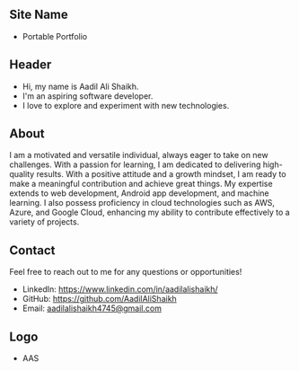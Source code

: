 ## Site Name
- Portable Portfolio

## Header
- Hi, my name is Aadil Ali Shaikh. 
- I'm an aspiring software developer.
- I love to explore and experiment with new technologies.


## About
I am a motivated and versatile individual, always eager to take on new challenges. With a passion for learning, I am dedicated to delivering high-quality results. With a positive attitude and a growth mindset, I am ready to make a meaningful contribution and achieve great things. My expertise extends to web development, Android app development, and machine learning. I also possess proficiency in cloud technologies such as AWS, Azure, and Google Cloud, enhancing my ability to contribute effectively to a variety of projects.

## Contact
Feel free to reach out to me for any questions or opportunities!
- LinkedIn: https://www.linkedin.com/in/aadilalishaikh/
- GitHub: https://github.com/AadilAliShaikh
- Email: aadilalishaikh4745@gmail.com

## Logo
- AAS